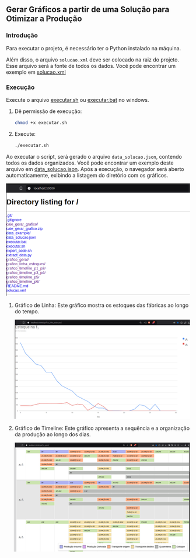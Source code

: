 ## Gerar Gráficos a partir de uma Solução para Otimizar a Produção

### Introdução

Para executar o projeto, é necessário ter o Python instalado na máquina.

Além disso, o arquivo `solucao.xml` deve ser colocado na raiz do projeto. Esse arquivo será a fonte de todos os dados. Você pode encontrar um exemplo em [solucao.xml](./data_example/solucao.xml)

### Execução

Execute o arquivo [executar.sh](./executar.sh) ou [executar.bat](./executar.bat) no windows.

1. Dê permissão de execução:
   ```sh
   chmod +x executar.sh
   ```
2. Execute:
   ```sh
   ./executar.sh
   ```

Ao executar o script, será gerado o arquivo `data_solucao.json`, contendo todos os dados organizados. Você pode encontrar um exemplo deste arquivo em [data_solucao.json](./data_example/data_solucao.json).
Após a execução, o navegador será aberto automaticamente, exibindo a listagem do diretório com os gráficos.

![Listagem dos graficos](./images/listagem_diretorio.png)

1. Gráfico de Linha:
   Este gráfico mostra os estoques das fábricas ao longo do tempo.

   ![Gráfico de linha estoques](./images/grafico_linha.png)

2. Gráfico de Timeline:
   Este gráfico apresenta a sequência e a organização da produção ao longo dos dias.

   ![Gráfico Timeline](./images/grafico_timeline.png)
